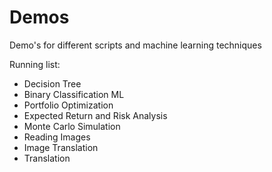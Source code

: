# Demos
Demo's for different scripts and machine learning techniques

Running list: 
* Decision Tree
* Binary Classification ML
* Portfolio Optimization
* Expected Return and Risk Analysis
* Monte Carlo Simulation
* Reading Images
* Image Translation
* Translation

